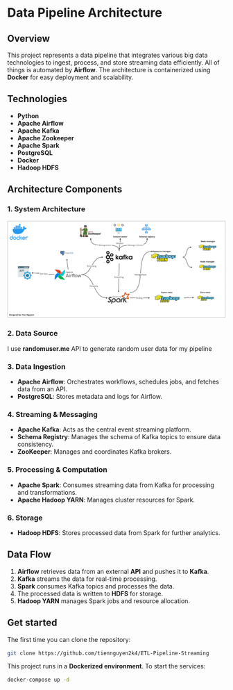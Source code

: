 # Data Pipeline Architecture

## Overview
This project represents a data pipeline that integrates various big data technologies to ingest, process, and store streaming data efficiently. All of things is automated by **Airflow**. The architecture is containerized using **Docker** for easy deployment and scalability.

## Technologies
- **Python**
- **Apache Airflow**
- **Apache Kafka**
- **Apache Zookeeper**
- **Apache Spark**
- **PostgreSQL**
- **Docker**
- **Hadoop HDFS**

## Architecture Components
### 1. System Architecture
![Data Pipeline](image_system_architecture.png)
### 2. **Data Source**
I use **randomuser.me** API to generate random user data for my pipeline
### 3. **Data Ingestion**
- **Apache Airflow**: Orchestrates workflows, schedules jobs, and fetches data from an API.
- **PostgreSQL**: Stores metadata and logs for Airflow.

### 4. **Streaming & Messaging**
- **Apache Kafka**: Acts as the central event streaming platform.
- **Schema Registry**: Manages the schema of Kafka topics to ensure data consistency.
- **ZooKeeper**: Manages and coordinates Kafka brokers.

### 5. **Processing & Computation**
- **Apache Spark**: Consumes streaming data from Kafka for processing and transformations.
- **Apache Hadoop YARN**: Manages cluster resources for Spark.

### 6. **Storage**
- **Hadoop HDFS**: Stores processed data from Spark for further analytics.

## Data Flow
1. **Airflow** retrieves data from an external **API** and pushes it to **Kafka**.
2. **Kafka** streams the data for real-time processing.
3. **Spark** consumes Kafka topics and processes the data.
4. The processed data is written to **HDFS** for storage.
5. **Hadoop YARN** manages Spark jobs and resource allocation.

## Get started
The first time you can clone the repository:
```sh 
git clone https://github.com/tiennguyen2k4/ETL-Pipeline-Streaming
```
This project runs in a **Dockerized environment**. To start the services:
```sh
docker-compose up -d
```
